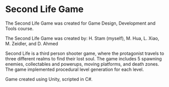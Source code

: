 # Second Life Game

The Second Life Game was created for Game Design, Development and Tools course.

The Second Life Game was created by: H. Stam (myself), M. Hua, L. Xiao, M. Zeidler, and D. Ahmed

Second Life is a third person shooter game, where the protagonist travels to three different realms to find their lost soul.
The game includes 5 spawning enemies, collectables and powerups, moving platforms, and death zones.  The game implemented procedural level generation for each level.

Game created using Unity, scripted in C#.
